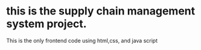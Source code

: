 # this is the supply chain management system project.
This is the only frontend code using html,css, and java script
